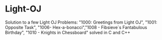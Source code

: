 # Light-OJ
Solution to a few Light OJ Problems: "1000: Greetings from Light OJ", "1001: Opposite Task", "1006- Hex-a-bonacci","1008 - Fibsieve`s Fantabulous Birthday", "1010 - Knights in Chessboard" solved in C and C++
